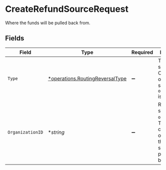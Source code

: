 # CreateRefundSourceRequest

Where the funds will be pulled back from.


## Fields

| Field                                                                                                               | Type                                                                                                                | Required                                                                                                            | Description                                                                                                         | Example                                                                                                             |
| ------------------------------------------------------------------------------------------------------------------- | ------------------------------------------------------------------------------------------------------------------- | ------------------------------------------------------------------------------------------------------------------- | ------------------------------------------------------------------------------------------------------------------- | ------------------------------------------------------------------------------------------------------------------- |
| `Type`                                                                                                              | [*operations.RoutingReversalType](../../models/operations/routingreversaltype.md)                                   | :heavy_minus_sign:                                                                                                  | The type of source. Currently only the source type `organization` is supported.                                     | organization                                                                                                        |
| `OrganizationID`                                                                                                    | **string*                                                                                                           | :heavy_minus_sign:                                                                                                  | Required for source type `organization`. The ID of the connected organization the funds should be pulled<br/>back from. | org_1234567                                                                                                         |